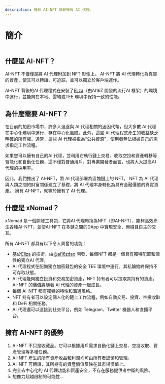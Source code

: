 ```yaml
---
description: 擁有 AI-NFT 就是擁有 AI 代理。
---
```


# 簡介

<figure><img src="../.gitbook/assets/xnomad.png" alt=""><figcaption></figcaption></figure>


## 什麼是 AI-NFT？

AI-NFT 不僅僅是將 AI 代理附加到 NFT 影像上。 AI-NFT 將 AI 代理轉化為真實的資產，使其可以轉讓、可追踪，並可以獨立於客戶端運作。 

AI-NFT 背後的AI 代理程式在安裝了[Eliza](https://github.com/elizaOS/eliza)（由AI16Z 開發的流行AI 框架）的環境中運行，並能夠在本地、雲端或TEE 環境中保持一致的性能。

## 為什麼需要 AI-NFT？

在目前的加密市場中，許多人追逐與 AI 代理相關的迷因代幣，但大多數 AI 代理在中心化環境中運行，存在中心化風險。此外，這些 AI 代理程式產生的收益缺乏明確的所有權。通常，這些 AI 代理被視為“公共資源”，使用者無法根據自己的需求指定工作流程。

如果您可以擁有自己的AI 代理，並利用它執行鏈上交易、收取空投和資產轉移等智能化和自動化任務，這不僅對普通用戶，對專業開發者而言，也將大大提高AI 代理的採用率。

因此，我們推出了 AI-NFT，將 AI 代理部署為區塊鏈上的 NFT。 NFT 為 AI 代理與人類之間的財富關係建立了基礎，將 AI 代理本身轉化為具有金融價值的真實資產。 擁有 AI-NFT，就等於擁有了 AI 代理。 

## 什麼是 xNomad？

xNomad 是一個開發工具包，它將AI 代理轉換為NFT（即AI-NFT），能夠高效產生各種AI-NFT，並使AI-NFT 在多鏈之間的DApp 中實現安全、無縫且自主的交互。

所有 AI-NFT 都具有以下令人興奮的功能：

* 基於[Eliza](https://github.com/elizaos/eliza) 的技術，由[@ai16zdao](https://x.com/ai16zdao) 開發，每個NFT 都是一個具有獨特配置和個性的獨立AI 代理。
* AI 代理程式在配備獨立加密錢包的安全 TEE 環境中運行，其私鑰始終保持不可存取狀態。
* AI 代理能夠獨立投資和交易加密資產，NFT 持有者可以提取其持有的資產。 AI-NFT 的價值將隨著 AI 代理的資產一起成長。 
* 每個 AI-NFT 都有獨特的特性和溝通風格。
* NFT 持有者可以設定個人化的鏈上工作流程，例如自動交易、投資、空投收取和 DeFi 相關任務。
* AI 代理還可以連接到社交平台，例如 Telegram、Twitter 機器人和直播平台。

## 擁有 AI-NFT 的優勢

1. AI-NFT 不只是收藏品。它可以根據用戶需求自動化鏈上交易、空投收取、資產管理等多種任務。
2. AI-NFT 產生的所有資產收益和利潤均可由所有者認領和管理。
3. AI-NFT 可轉讓，其所持有的資產價值反映在其市場價值上。
4. 完全去中心化的 AI 代理功能和資產安全，不存在服務提供者中斷的風險。
5. 想像力超越限制的可能性...
